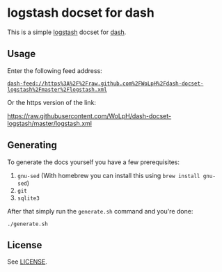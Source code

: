 # logstash docset for dash

This is a simple [logstash](http://logstash.net) docset for [dash](http://kapeli.com/dash).

## Usage

Enter the following feed address:

[`dash-feed://https%3A%2F%2Fraw.github.com%2FWoLpH%2Fdash-docset-logstash%2Fmaster%2Flogstash.xml`](dash-feed://https%3A%2F%2Fraw.github.com%2FWoLpH%2Fdash-docset-logstash%2Fmaster%2Flogstash.xml)

Or the https version of the link:

https://raw.githubusercontent.com/WoLpH/dash-docset-logstash/master/logstash.xml

## Generating

To generate the docs yourself you have a few prerequisites:

 1. `gnu-sed` (With homebrew you can install this using `brew install gnu-sed`)
 2. `git`
 3. `sqlite3`

After that simply run the `generate.sh` command and you're done:

    ./generate.sh

## License

See [LICENSE](LICENSE).

